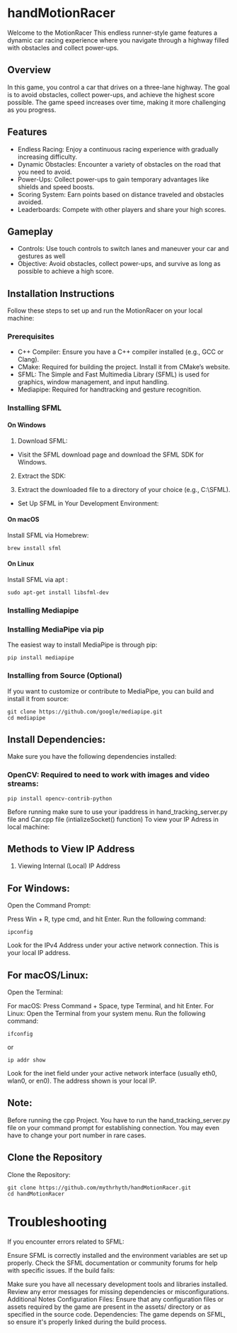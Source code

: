 
# handMotionRacer

Welcome to the MotionRacer This endless runner-style game features a dynamic car racing experience where you navigate through a highway filled with obstacles and collect power-ups.

## Overview
In this game, you control a car that drives on a three-lane highway. The goal is to avoid obstacles, collect power-ups, and achieve the highest score possible. The game speed increases over time, making it more challenging as you progress.

 ## Features
- Endless Racing: Enjoy a continuous racing experience with gradually increasing difficulty.
- Dynamic Obstacles: Encounter a variety of obstacles on the road that you need to avoid.
- Power-Ups: Collect power-ups to gain temporary advantages like shields and speed boosts.
- Scoring System: Earn points based on distance traveled and obstacles avoided.
- Leaderboards: Compete with other players and share your high scores.
## Gameplay
- Controls: Use touch controls to switch lanes and maneuver your car and gestures as well 
- Objective: Avoid obstacles, collect power-ups, and survive as long as possible to achieve a high score.



## Installation Instructions
Follow these steps to set up and run the MotionRacer on your local machine:

 ### Prerequisites
- C++ Compiler: Ensure you have a C++ compiler installed (e.g., GCC or Clang).
- CMake: Required for building the project. Install it from CMake’s website.
- SFML: The Simple and Fast Multimedia Library (SFML) is used for graphics, window management, and input handling.
- Mediapipe: Required for handtracking and gesture recognition. 
### Installing SFML
 #### On Windows
1. Download SFML:
- Visit the SFML download page and download the SFML SDK for Windows.

2. Extract the SDK:

3. Extract the downloaded file to a directory of your choice (e.g., C:\SFML).
- Set Up SFML in Your Development Environment:

 #### On macOS
 Install SFML via Homebrew:
```
brew install sfml
```
#### On Linux
Install SFML via apt :
```
sudo apt-get install libsfml-dev
```
### Installing Mediapipe
### Installing MediaPipe via pip
The easiest way to install MediaPipe is through pip:
```
pip install mediapipe
```
### Installing from Source (Optional)
If you want to customize or contribute to MediaPipe, you can build and install it from source:

```
git clone https://github.com/google/mediapipe.git
cd mediapipe
```

## Install Dependencies:
Make sure you have the following dependencies installed:

### OpenCV: Required to need to work with images and video streams:

```
pip install opencv-contrib-python

```



Before running make sure to use your ipaddress in hand_tracking_server.py file and Car.cpp file (intializeSocket() function)
To view your IP Adress in local machine:
## Methods to View IP Address
1. Viewing Internal (Local) IP Address
## For Windows:
Open the Command Prompt:

Press Win + R, type cmd, and hit Enter.
Run the following command:

```
ipconfig

```
Look for the IPv4 Address under your active network connection. This is your local IP address.

## For macOS/Linux:
Open the Terminal:

For macOS: Press Command + Space, type Terminal, and hit Enter.
For Linux: Open the Terminal from your system menu.
Run the following command:

```
ifconfig

```
or

```
ip addr show

```
Look for the inet field under your active network interface (usually eth0, wlan0, or en0). The address shown is your local IP.

## Note:
 Before running the cpp Project. You have to run the hand_tracking_server.py file on your command prompt for establishing connection. You may even have to change your port number in rare cases.

## Clone the Repository
Clone the Repository:
```
git clone https://github.com/mythrhyth/handMotionRacer.git
cd handMotionRacer
```

# Troubleshooting
If you encounter errors related to SFML:

Ensure SFML is correctly installed and the environment variables are set up properly.
Check the SFML documentation or community forums for help with specific issues.
If the build fails:

Make sure you have all necessary development tools and libraries installed.
Review any error messages for missing dependencies or misconfigurations.
Additional Notes
Configuration Files: Ensure that any configuration files or assets required by the game are present in the assets/ directory or as specified in the source code.
Dependencies: The game depends on SFML, so ensure it's properly linked during the build process.


